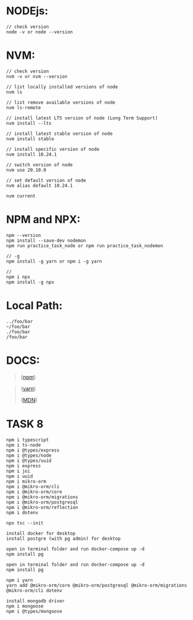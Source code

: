 # NODEjs:

```
// check version
node -v or node --version
```

# NVM:

```
// check version
nvm -v or nvm --version

// list locally installed versions of node
nvm ls

// list remove available versions of node
nvm ls-remote

// install latest LTS version of node (Long Term Support)
nvm install --lts

// install latest stable version of node
nvm install stable

// install specific version of node
nvm install 10.24.1

// switch version of node
nvm use 20.10.0

// set default version of node
nvm alias default 10.24.1

nvm current
```

# NPM and NPX:

```
npm --version
npm install --save-dev nodemon
npm run practice_task_node or npm run practice_task_nodemon

// -g
npm install -g yarn or npm i -g yarn

//
npm i npx 
npm install -g npx
```

# Local Path:

```
../foo/bar
~/foo/bar
./foo/bar
/foo/bar
```

# DOCS:

> ([npm](https://docs.npmjs.com/about-npm))

> ([yarn](https://yarnpkg.com))
>
> ([MDN](https://developer.mozilla.org/en-US/docs/Learn/JavaScript))

# TASK 8

```
npm i typescript
npm i ts-node
npm i @types/express
npm i @types/node
npm i @types/uuid
npm i express
npm i joi
npm i uuid
npm i mikro-orm
npm i @mikro-orm/cli
npm i @mikro-orm/core
npm i @mikro-orm/migrations
npm i @mikro-orm/postgresql
npm i @mikro-orm/reflection
npm i dotenv

npx tsc --init

install docker for desktop
install postgre (with pg admin) for desktop

open in terminal folder and run docker-compose up -d
npm install pg

open in terminal folder and run docker-compose up -d
npm install pg

npm i yarn
yarn add @mikro-orm/core @mikro-orm/postgresql @mikro-orm/migrations @mikro-orm/cli dotenv

install mongodb driver
npm i mongoose
npm i @types/mongoose
```